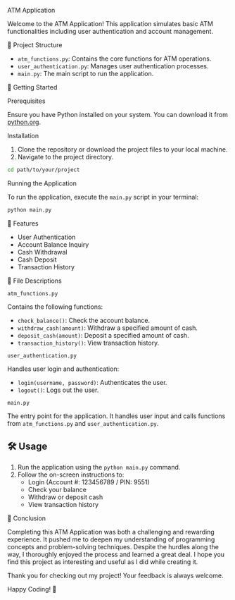 ATM Application

Welcome to the ATM Application! This application simulates basic ATM functionalities including user authentication and account management.

📁 Project Structure

- `atm_functions.py`: Contains the core functions for ATM operations.
- `user_authentication.py`: Manages user authentication processes.
- `main.py`: The main script to run the application.

🚀 Getting Started

Prerequisites

Ensure you have Python installed on your system. You can download it from [python.org](https://www.python.org/).

Installation

1. Clone the repository or download the project files to your local machine.
2. Navigate to the project directory.

```bash
cd path/to/your/project
```

Running the Application

To run the application, execute the `main.py` script in your terminal:

```bash
python main.py
```

📝 Features

- User Authentication
- Account Balance Inquiry
- Cash Withdrawal
- Cash Deposit
- Transaction History

📂 File Descriptions

 `atm_functions.py`

Contains the following functions:
- `check_balance()`: Check the account balance.
- `withdraw_cash(amount)`: Withdraw a specified amount of cash.
- `deposit_cash(amount)`: Deposit a specified amount of cash.
- `transaction_history()`: View transaction history.

`user_authentication.py`

Handles user login and authentication:
- `login(username, password)`: Authenticates the user.
- `logout()`: Logs out the user.

`main.py`

The entry point for the application. It handles user input and calls functions from `atm_functions.py` and `user_authentication.py`.

## 🛠 Usage

1. Run the application using the `python main.py` command.
2. Follow the on-screen instructions to:
   - Login (Account #: 123456789 / PIN: 9551)
   - Check your balance
   - Withdraw or deposit cash
   - View transaction history

🎉 Conclusion

Completing this ATM Application was both a challenging and rewarding experience. It pushed me to deepen my understanding of programming concepts and problem-solving techniques. Despite the hurdles along the way, I thoroughly enjoyed the process and learned a great deal. I hope you find this project as interesting and useful as I did while creating it.

Thank you for checking out my project! Your feedback is always welcome.

Happy Coding! 🚀
